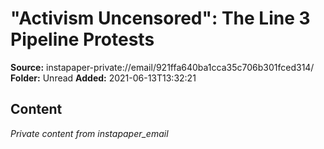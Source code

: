 # "Activism Uncensored": The Line 3 Pipeline Protests

**Source:** instapaper-private://email/921ffa640ba1cca35c706b301fced314/
**Folder:** Unread
**Added:** 2021-06-13T13:32:21




## Content
*Private content from instapaper_email*
